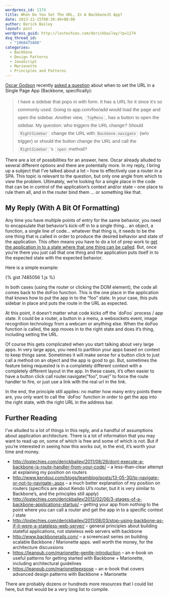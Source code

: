 ```yaml
---
wordpress_id: 1174
title: When Do You Set The URL, In A BackboneJS App?
date: 2013-11-15T08:39:49+00:00
author: Derick Bailey
layout: post
wordpress_guid: http://lostechies.com/derickbailey/?p=1174
dsq_thread_id:
  - "1968475888"
categories:
  - Backbone
  - Design Patterns
  - JavaScript
  - Marionette
  - Principles and Patterns
---
```

[Oscar Godson](https://twitter.com/oscargodson) recently [asked a question](https://gist.github.com/OscarGodson/239bc11a4e8c2b46faad) about when to set the URL in a Single Page App (Backbone, specifically):

> <span style="font-family: Helvetica, arial, freesans, clean, sans-serif;font-size: 15px;line-height: 25px">I have a sidebar that pops in with form. It has a URL for it since it&#8217;s so commonly used. Going to app.com/foo/add would load the page and open the sidebar. Another view, </span><code style="font-family: Consolas, 'Liberation Mono', Courier, monospace;font-size: 12px;margin: 0px 2px;padding: 0px 5px;border: 1px solid #dddddd;background-color: #f8f8f8">TopMenu</code><span style="font-family: Helvetica, arial, freesans, clean, sans-serif;font-size: 15px;line-height: 25px">, has a button to open the sidebar. My question: who triggers the URL change? Should </span><code style="font-family: Consolas, 'Liberation Mono', Courier, monospace;font-size: 12px;margin: 0px 2px;padding: 0px 5px;border: 1px solid #dddddd;background-color: #f8f8f8">RightSidebar</code><span style="font-family: Helvetica, arial, freesans, clean, sans-serif;font-size: 15px;line-height: 25px"> change the URL with</span><code style="font-family: Consolas, 'Liberation Mono', Courier, monospace;font-size: 12px;margin: 0px 2px;padding: 0px 5px;border: 1px solid #dddddd;background-color: #f8f8f8">Backbone.navigate</code><span style="font-family: Helvetica, arial, freesans, clean, sans-serif;font-size: 15px;line-height: 25px"> (w/o trigger) or should the button change the URL and call the </span><code style="font-family: Consolas, 'Liberation Mono', Courier, monospace;font-size: 12px;margin: 0px 2px;padding: 0px 5px;border: 1px solid #dddddd;background-color: #f8f8f8">RightSidebar</code><span style="font-family: Helvetica, arial, freesans, clean, sans-serif;font-size: 15px;line-height: 25px">&#8216;s </span><code style="font-family: Consolas, 'Liberation Mono', Courier, monospace;font-size: 12px;margin: 0px 2px;padding: 0px 5px;border: 1px solid #dddddd;background-color: #f8f8f8">open</code><span style="font-family: Helvetica, arial, freesans, clean, sans-serif;font-size: 15px;line-height: 25px">method?</span>

There are a lot of possibilities for an answer, here. Oscar already alluded to several different options and there are potentially more. In my reply, I bring up a subject that I&#8217;ve talked about a lot &#8211; how to effectively use a router in a SPA. This topic is relevant to the question, but only one angle from which to view the problem. Ultimately, we&#8217;re looking for a single place in the code that can be in control of the application&#8217;s context and/or state &#8211; one place to rule them all, and in the router bind them &#8230; or something like that.

## My Reply (With A Bit Of Formatting)

Any time you have multiple points of entry for the same behavior, you need to encapsulate that behavior&#8217;s kick-off in to a single thing&#8230; an object, a function, a single line of code&#8230; whatever that thing is, it needs to be the one thing that is called in order to produce the desired behavior and state of the application. This often means you have to do a lot of prep work to [get the application in to a state where that one thing can be called](http://lostechies.com/derickbailey/2012/02/06/3-stages-of-a-backbone-applications-startup/). But, once you&#8217;re there you just call that one thing and the application puts itself in to the expected state with the expected behavior.

Here is a simple example:

{% gist 7485056 1.js %}

In both cases (using the router or clicking the DOM element), the code all comes back to the doFoo function. This is the one place in the application that knows how to put the app in to the &#8220;foo&#8221; state. In your case, this puts sidebar in place and puts the route in the URL as expected.

At this point, it doesn&#8217;t matter what code kicks off the \`doFoo\` process / app state. It could be a router, a button in a menu, a websockets event, image recognition technology from a webcam or anything else. When the doFoo function is called, the app moves in to the right state and does it&#8217;s thing, including setting the URL.

Of course this gets complicated when you start talking about very large apps. In very large apps, you need to partition your apps based on context to keep things sane. Sometimes it will make sense for a button click to just call a method on an object and the app is good to go. But, sometimes the feature being requested is in a completely different context with a completely different layout in the app. In these cases, it&#8217;s often easier to have a button click call router.navigate(&#8220;foo&#8221;, true)&#8221; to force the route handler to fire, or just use a link with the real url in the link.

In the end, the principle still applies: no matter how many entry points there are, you only want to call the \`doFoo\` function in order to get the app into the right state, with the right URL in the address bar.

## Further Reading

I&#8217;ve alluded to a lot of things in this reply, and a handful of assumptions about application architecture. There is a lot of information that you may want to read up on, some of which is free and some of which is not. But if you&#8217;re interested in seeing how this works out, in the end, it&#8217;s worth your time and money.

  * <http://lostechies.com/derickbailey/2011/08/28/dont-execute-a-backbone-js-route-handler-from-your-code/> &#8211; a less-than-clear attempt at explaining my position on routers
  * <http://www.kendoui.com/blogs/teamblog/posts/13-05-30/to-navigate-or-not-to-navigate-.aspx> &#8211; a much better explanation of my position on routers (specifics are about Kendo UI&#8217;s router, but it is very similar to Backbone&#8217;s, and the principles still apply)
  * <http://lostechies.com/derickbailey/2012/02/06/3-stages-of-a-backbone-applications-startup/> &#8211; getting your app from nothing to the point where you can call a router and get the app in to a specific context / state
  * <http://lostechies.com/derickbailey/2011/08/03/stop-using-backbone-as-if-it-were-a-stateless-web-server/> &#8211; general principles about building stateful applications, not stateless web servers with backbone
  * <http://www.backbonerails.com/> &#8211; a screencast series on building scalable Backbone / Marionette apps. well worth the money, for the architecture discussions
  * <https://leanpub.com/marionette-gentle-introduction> &#8211; an e-book on useful patterns for getting started with Backbone + Marionette, including architectural guidelines
  * <https://leanpub.com/marionetteexpose> &#8211; an e-book that covers advanced design patterns with Backbone + Marionette

There are probably dozens or hundreds more resources that I could list here, but that would be a very long list to compile. 
